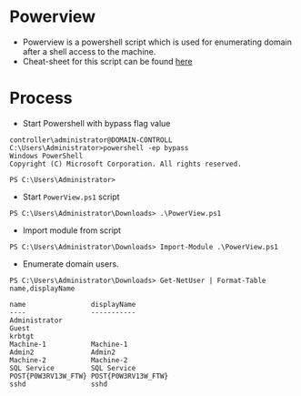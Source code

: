 # Powerview
- Powerview is a powershell script which is used for enumerating domain after a shell access to the machine.
- Cheat-sheet for this script can be found [here](https://gist.github.com/HarmJ0y/184f9822b195c52dd50c379ed3117993)

# Process

- Start Powershell with bypass flag value

```console
controller\administrator@DOMAIN-CONTROLL C:\Users\Administrator>powershell -ep bypass
Windows PowerShell
Copyright (C) Microsoft Corporation. All rights reserved.

PS C:\Users\Administrator> 
```

- Start `PowerView.ps1` script

```console
PS C:\Users\Administrator\Downloads> .\PowerView.ps1
```
- Import module from script

```console
PS C:\Users\Administrator\Downloads> Import-Module .\PowerView.ps1
```


- Enumerate domain users.

```console
PS C:\Users\Administrator\Downloads> Get-NetUser | Format-Table name,displayName

name                displayName
----                -----------
Administrator
Guest
krbtgt
Machine-1           Machine-1
Admin2              Admin2
Machine-2           Machine-2
SQL Service         SQL Service
POST{P0W3RV13W_FTW} POST{P0W3RV13W_FTW}
sshd                sshd
```



